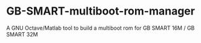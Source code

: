 # GB-SMART-multiboot-rom-manager
A GNU Octave/Matlab tool to build a multiboot rom for GB SMART 16M / GB SMART 32M
